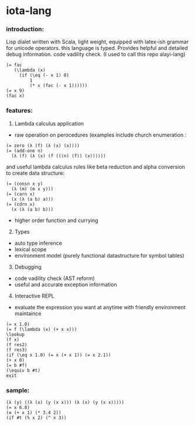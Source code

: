 # iota-lang
### introduction: 
Lisp dialet written with Scala, light weight, equipped with latex-ish grammar for unicode operators. this language is typed. Provides helpful and detailed debug information. code vadility check. (I used to call this repo alayi-lang)
``` racket
(= fac
   (\lambda (x)
     (if (\eq (- x 1) 0)
         1
         (* x (fac (- x 1))))))
(= x 9)
(fac x)
```

### features:
1. Lambda calculus application
* raw operation on perocedures (examples include church enumeration :
``` racket
(= zero (λ (f) (λ (x) (x))))
(= (add-one n)
  (λ (f) (λ (x) (f (((n) (f)) (x))))))
```
and useful lambda calculus rules like beta reduction and alpha conversion to create data structure:
``` racket
(= (consn x y)
  (λ (m) (m x y)))
(= (carn x)
  (x (λ (a b) a)))
(= (cdrn x)
  (x (λ (a b) b)))
```
* higher order function and currying
2. Types
* auto type inference
* lexical scope
* environment model (purely functional datastructure for symbol tables)
3. Debugging
* code vadility check (AST reform)
* useful and accurate exception information
4. Interactive REPL
* evaluate the expression you want at anytime with friendly environment maintaince
``` racket
(= x 1.0)
(= f (\lambda (x) (+ x x)))
\lookup
(f x)
(f res2)
(f res3)
(if (\eq x 1.0) (= x (+ x 1)) (= x 2.1))
(+ x 0)
(= b #f)
(\equiv b #t)
exit
```

### sample:
``` racket
(λ (y) ((λ (x) (y (x x))) (λ (x) (y (x x)))))
(= x 6.8)
(≡ (+ x 1) (* 3.4 2))
(if #t (% x 2) (^ x 3))
```
